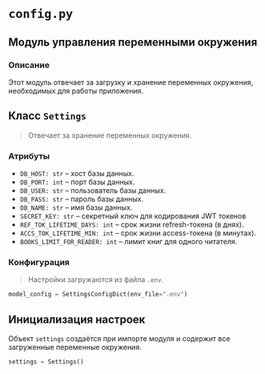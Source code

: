 # `config.py`
## Модуль управления переменными окружения

### Описание
Этот модуль отвечает за загрузку и хранение переменных окружения, необходимых для работы приложения.

## **Класс `Settings`**
> Отвечает за хранение переменных окружения.

### **Атрибуты**
- `DB_HOST: str` – хост базы данных.
- `DB_PORT: int` – порт базы данных.
- `DB_USER: str` – пользователь базы данных.
- `DB_PASS: str` – пароль базы данных.
- `DB_NAME: str` – имя базы данных.
- `SECRET_KEY: str` – секретный ключ для кодирования JWT токенов
- `REF_TOK_LIFETIME_DAYS: int` – срок жизни refresh-токена (в днях).
- `ACCS_TOK_LIFETIME_MIN: int` – срок жизни access-токена (в минутах).
- `BOOKS_LIMIT_FOR_READER: int` – лимит книг для одного читателя.

### **Конфигурация**
> Настройки загружаются из файла `.env`.

```python
model_config = SettingsConfigDict(env_file=".env")
```

## **Инициализация настроек**
Объект `settings` создаётся при импорте модуля и содержит все загруженные переменные окружения.

```python
settings = Settings()
```

